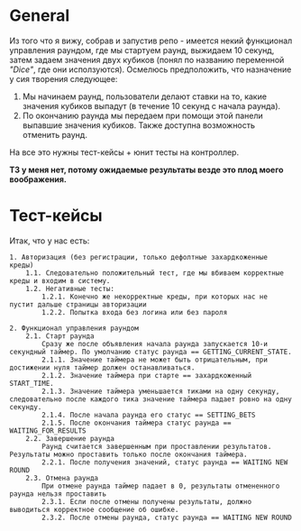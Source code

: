 # General

Из того что я вижу, собрав и запустив репо - имеется некий функционал управления раундом, где мы стартуем раунд, выжидаем 10 секунд, затем задаем значения двух кубиков (понял по названию переменной _"Dice"_, где они исползуются). Осмелюсь предположить, что назначение у сия творения следующее:

1. Мы начинаем раунд, пользователи делают ставки на то, какие значения кубиков выпадут (в течение 10 секунд с начала раунда).
2. По окончанию раунда мы передаем при помощи этой панели выпавшие значения кубиков. Также доступна возможность отменить раунд.

На все это нужны тест-кейсы + юнит тесты на контроллер.

**ТЗ у меня нет, потому ожидаемые результаты везде это плод моего воображения.**

# Тест-кейсы

Итак, что у нас есть:

    1. Авторизация (без регистрации, только дефолтные захардкоженные креды)
        1.1. Следовательно положительный тест, где мы вбиваем корректные креды и входим в систему.
        1.2. Негативные тесты:
            1.2.1. Конечно же некорректные креды, при которых нас не пустит дальше страницы авторизации
            1.2.2. Попытка входа без логина или без пароля

    2. Функционал управления раундом
        2.1. Старт раунда
            Сразу же после объявления начала раунда запускается 10-и секундный таймер. По умолчанию статус раунда == GETTING_CURRENT_STATE.
            2.1.1. Значение таймера не может быть отрицательным, при достижении нуля таймер должен останавливаться.
            2.1.2. Значение таймера при старте == захардкоженный START_TIME.
            2.1.3. Значение таймера уменьшается тиками на одну секунду, следовательно после каждого тика значение таймера падает ровно на одну секунду.
            2.1.4. После начала раунда его статус == SETTING_BETS
            2.1.5. После окончания таймера статус раунда == WAITING_FOR_RESULTS
        2.2. Завершение раунда
            Раунд считается завершенным при проставлении результатов. Результаты можно проставить только после окончания таймера.
            2.2.1. После получения значений, статус раунда == WAITING NEW ROUND
        2.3. Отмена раунда
            При отмене раунда таймер падает в 0, результаты отмененного раунда нельзя проставить
            2.3.1. Если после отмены получены результаты, должно выводиться корректное сообщение об ошибке.
            2.3.2. После отмены раунда, статус раунда == WAITING NEW ROUND
